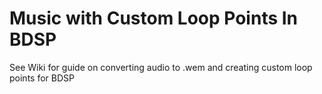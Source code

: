 # Music with Custom Loop Points In BDSP

See Wiki for guide on converting audio to .wem and creating custom loop points for BDSP
